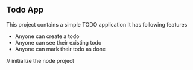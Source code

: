 ## Todo App

This project contains a simple TODO application
It has following features

- Anyone can create a todo
- Anyone can see their existing todo
- Anyone can mark their todo as done


// initialize the node project